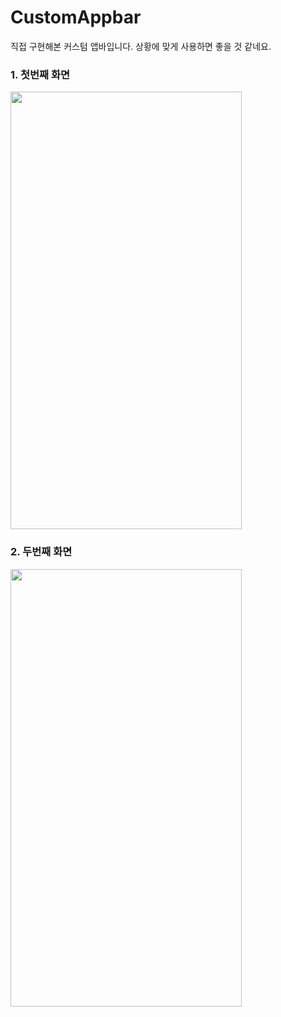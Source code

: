 # CustomAppbar
직접 구현해본 커스텀 앱바입니다.
상황에 맞게 사용하면 좋을 것 같네요.

### 1. 첫번째 화면

<img src="https://github.com/quokka12/Flutter-Widget/assets/120542153/45d6de25-5af7-4c91-96f9-509bff2363bb"  width="370" height="700">

### 2. 두번째 화면

<img src="https://github.com/quokka12/Flutter-Widget/assets/120542153/8f241780-9b38-467f-892e-61c9a05d9f57"  width="370" height="700">
